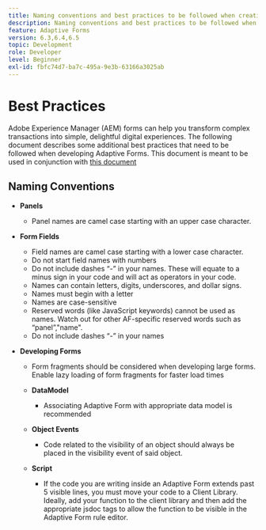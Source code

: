 ```yaml
---
title: Naming conventions and best practices to be followed when creating adaptive forms
description: Naming conventions and best practices to be followed when creating adaptive forms
feature: Adaptive Forms
version: 6.3,6.4,6.5
topic: Development
role: Developer
level: Beginner
exl-id: fbfc74d7-ba7c-495a-9e3b-63166a3025ab
---
```

# Best Practices

Adobe Experience Manager (AEM) forms can help you transform complex transactions into simple, delightful digital experiences. The following document describes some additional best practices that need to be followed when developing Adaptive Forms. This document is meant to be used in conjunction with [this document](https://helpx.adobe.com/experience-manager/6-3/forms/using/adaptive-forms-best-practices.html#Overview)

## Naming Conventions

* **Panels**
  * Panel names are camel case starting with an upper case character.

* **Form Fields**
  * Field names are camel case starting with a lower case character.
  * Do not start field names with numbers
  * Do not include dashes “-” in your names. These will equate to a minus sign in your code and will act as operators in your code.
  * Names can contain letters, digits, underscores, and dollar signs.
  * Names must begin with a letter
  * Names are case-sensitive
  * Reserved words (like JavaScript keywords) cannot be used as names. Watch out for other AF-specific reserved words such   as “panel”,"name".
  * Do not include dashes “-” in your names
* **Developing Forms**
  * Form fragments should be considered when developing large forms. Enable lazy loading of form fragments for faster load   times
  * **DataModel**
    * Associating Adaptive Form with appropriate data model is recommended

  * **Object Events**
    * Code related to the visibility of an object should always be placed in the visibility event of said object.
  * **Script**
    * If the code you are writing inside an Adaptive Form extends past 5 visible lines, you must move your code to a Client Library. Ideally, add your function to the client library and then add the appropriate jsdoc tags to allow the function to be visible in the Adaptive Form rule editor.
